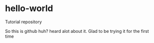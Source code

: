 # hello-world
Tutorial repository

So this is github huh? heard alot about it. Glad to be trying it for the first time
